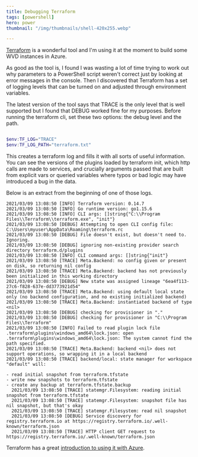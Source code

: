 ```yaml
---
title: Debugging Terraform
tags: [powershell]
hero: power
thumbnail: "/img/thumbnails/shell-420x255.webp"

---
```


<a href="https://www.terraform.io">Terraform</a> is a wonderful tool and I'm using it at the moment to build some WVD instances in Azure.

As good as the tool is, I found I was wasting a lot of time trying to work out why parameters to a PowerShell script weren't correct just by looking at error messages in the console. Then I discovered
that Terraform has a set of logging levels that can be turned on and adjusted through environment variables.

The latest version of the tool says that TRACE is the only level that is well supported but I found that DEBUG worked fine for my purposes. Before running the terraform cli, set these two
options: the debug level and the path.

```powershell

$env:TF_LOG="TRACE"
$env:TF_LOG_PATH="terraform.txt"

```

This creates a terraform log and fills it with all sorts of useful information. You can see the versions of the plugins loaded by terraform init, which http calls are made to services, and crucially
arguments passed that are built from explicit vars or queried variables where typos or bad logic may have introduced a bug in the data.

Below is an extract from the beginning of one of those logs.

```
2021/03/09 13:08:50 [INFO] Terraform version: 0.14.7  
2021/03/09 13:08:50 [INFO] Go runtime version: go1.15.6
2021/03/09 13:08:50 [INFO] CLI args: []string{"C:\\Program Files\\Terraform\\terraform.exe", "init"}
2021/03/09 13:08:50 [DEBUG] Attempting to open CLI config file: C:\Users\myuser\AppData\Roaming\terraform.rc
2021/03/09 13:08:50 [DEBUG] File doesn't exist, but doesn't need to. Ignoring.
2021/03/09 13:08:50 [DEBUG] ignoring non-existing provider search directory terraform.d/plugins
2021/03/09 13:08:50 [INFO] CLI command args: []string{"init"}
2021/03/09 13:08:50 [TRACE] Meta.Backend: no config given or present on disk, so returning nil config
2021/03/09 13:08:50 [TRACE] Meta.Backend: backend has not previously been initialized in this working directory
2021/03/09 13:08:50 [DEBUG] New state was assigned lineage "6ea4f113-27c6-f828-637e-dd3773921d54"
2021/03/09 13:08:50 [TRACE] Meta.Backend: using default local state only (no backend configuration, and no existing initialized backend)
2021/03/09 13:08:50 [TRACE] Meta.Backend: instantiated backend of type <nil>
2021/03/09 13:08:50 [DEBUG] checking for provisioner in "."
2021/03/09 13:08:50 [DEBUG] checking for provisioner in "C:\\Program Files\\Terraform"
2021/03/09 13:08:50 [INFO] Failed to read plugin lock file .terraform\plugins\windows_amd64\lock.json: open .terraform\plugins\windows_amd64\lock.json: The system cannot find the path specified.
2021/03/09 13:08:50 [TRACE] Meta.Backend: backend <nil> does not support operations, so wrapping it in a local backend
2021/03/09 13:08:50 [TRACE] backend/local: state manager for workspace "default" will:

- read initial snapshot from terraform.tfstate
- write new snapshots to terraform.tfstate
- create any backup at terraform.tfstate.backup
  2021/03/09 13:08:50 [TRACE] statemgr.Filesystem: reading initial snapshot from terraform.tfstate
  2021/03/09 13:08:50 [TRACE] statemgr.Filesystem: snapshot file has nil snapshot, but that's okay
  2021/03/09 13:08:50 [TRACE] statemgr.Filesystem: read nil snapshot
  2021/03/09 13:08:50 [DEBUG] Service discovery for registry.terraform.io at https://registry.terraform.io/.well-known/terraform.json
  2021/03/09 13:08:50 [TRACE] HTTP client GET request to https://registry.terraform.io/.well-known/terraform.json
  ```

Terraform has a great <a href="https://learn.hashicorp.com/collections/terraform/azure-get-started">introduction to using it with Azure</a>.
